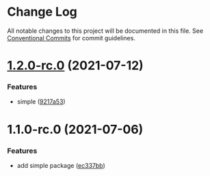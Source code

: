 # Change Log

All notable changes to this project will be documented in this file.
See [Conventional Commits](https://conventionalcommits.org) for commit guidelines.

# [1.2.0-rc.0](https://github.com/wenytang-ms-123/testavc/compare/simple@1.1.0...simple@1.2.0-rc.0) (2021-07-12)


### Features

* simple ([9217a53](https://github.com/wenytang-ms-123/testavc/commit/9217a53cda9aa62ed3a1de3fe1c381e4a849b7ee))





# 1.1.0-rc.0 (2021-07-06)


### Features

* add simple package ([ec337bb](https://github.com/wenytang-ms-123/testavc/commit/ec337bba945ea7f44269cbe0bb29df4d90dc4ec7))
